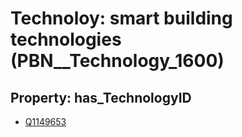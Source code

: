 # Technoloy: __smart building technologies__ (PBN__Technology_1600)

## Property: has_TechnologyID

* [Q1149653](Q1149653)

